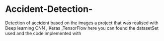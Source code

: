 # Accident-Detection-
Detection of accident based on the images a project that was realised with Deep learning CNN , Keras ,TensorFlow 
here you can found the datasetSet used and the code implemented with 
